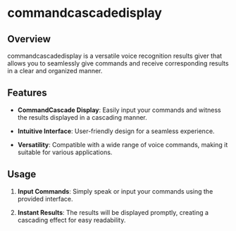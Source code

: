 # commandcascadedisplay


## Overview

commandcascadedisplay is a versatile voice recognition results giver that allows you to seamlessly give commands and receive corresponding results in a clear and organized manner.

## Features

- **CommandCascade Display**: Easily input your commands and witness the results displayed in a cascading manner.

- **Intuitive Interface**: User-friendly design for a seamless experience.

- **Versatility**: Compatible with a wide range of voice commands, making it suitable for various applications.

## Usage

1. **Input Commands**: Simply speak or input your commands using the provided interface.

2. **Instant Results**: The results will be displayed promptly, creating a cascading effect for easy readability.
